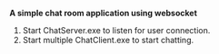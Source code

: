 **A simple chat room application using websocket**

1. Start ChatServer.exe to listen for user connection.
2. Start multiple ChatClient.exe to start chatting.
